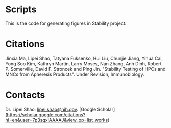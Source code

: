 # Scripts
This is the code for generating figures in Stability project:

# Citations
Jinxia Ma, Lipei Shao, Tatyana Fuksenko, Hui Liu, Chunjie Jiang, Yihua Cai, Yong Soo Kim, Kathryn Martin, Larry Moses, Nan Zhang, Anh Dinh, Robert P. Somerville, David F. Stroncek and Ping Jin. "Stability Testing of HPCs and MNCs from Apheresis Products". Under Revision, Immunobiology.

# Contacts
Dr. Lipei Shao: lipei.shao@nih.gov. [Google Scholar] (https://scholar.google.com/citations?hl=en&user=7p3sqxIAAAAJ&view_op=list_works)
